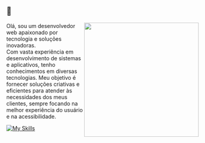 ## 👋
  
<img align="right" width="300" src="https://i2.wp.com/allhtaccess.info/wp-content/uploads/2018/03/programming.gif?fit=1281%2C716&ssl=1" />

<p align="left"> 
  Olá, sou um desenvolvedor web apaixonado por tecnologia e soluções inovadoras. <br>
  Com vasta experiência em desenvolvimento de sistemas e aplicativos, tenho conhecimentos em diversas tecnologias. Meu objetivo é fornecer soluções criativas e eficientes para atender às necessidades dos meus clientes, sempre focando na melhor experiência do usuário e na acessibilidade.
</p>

[![My Skills](https://skillicons.dev/icons?i=js,ts,nodejs,react,vuejs,nestjs,mysql,linux,docker&theme=light)](https://skillicons.dev)
